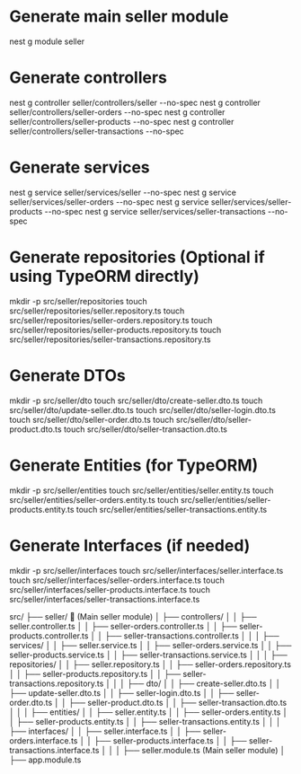 # Generate main seller module
nest g module seller

# Generate controllers
nest g controller seller/controllers/seller --no-spec
nest g controller seller/controllers/seller-orders --no-spec
nest g controller seller/controllers/seller-products --no-spec
nest g controller seller/controllers/seller-transactions --no-spec

# Generate services
nest g service seller/services/seller --no-spec
nest g service seller/services/seller-orders --no-spec
nest g service seller/services/seller-products --no-spec
nest g service seller/services/seller-transactions --no-spec

# Generate repositories (Optional if using TypeORM directly)
mkdir -p src/seller/repositories
touch src/seller/repositories/seller.repository.ts
touch src/seller/repositories/seller-orders.repository.ts
touch src/seller/repositories/seller-products.repository.ts
touch src/seller/repositories/seller-transactions.repository.ts

# Generate DTOs
mkdir -p src/seller/dto
touch src/seller/dto/create-seller.dto.ts
touch src/seller/dto/update-seller.dto.ts
touch src/seller/dto/seller-login.dto.ts
touch src/seller/dto/seller-order.dto.ts
touch src/seller/dto/seller-product.dto.ts
touch src/seller/dto/seller-transaction.dto.ts

# Generate Entities (for TypeORM)
mkdir -p src/seller/entities
touch src/seller/entities/seller.entity.ts
touch src/seller/entities/seller-orders.entity.ts
touch src/seller/entities/seller-products.entity.ts
touch src/seller/entities/seller-transactions.entity.ts

# Generate Interfaces (if needed)
mkdir -p src/seller/interfaces
touch src/seller/interfaces/seller.interface.ts
touch src/seller/interfaces/seller-orders.interface.ts
touch src/seller/interfaces/seller-products.interface.ts
touch src/seller/interfaces/seller-transactions.interface.ts


src/
 ├── seller/  📁 (Main seller module)
 │   ├── controllers/
 │   │   ├── seller.controller.ts
 │   │   ├── seller-orders.controller.ts
 │   │   ├── seller-products.controller.ts
 │   │   ├── seller-transactions.controller.ts
 │   │
 │   ├── services/
 │   │   ├── seller.service.ts
 │   │   ├── seller-orders.service.ts
 │   │   ├── seller-products.service.ts
 │   │   ├── seller-transactions.service.ts
 │   │
 │   ├── repositories/
 │   │   ├── seller.repository.ts
 │   │   ├── seller-orders.repository.ts
 │   │   ├── seller-products.repository.ts
 │   │   ├── seller-transactions.repository.ts
 │   │
 │   ├── dto/
 │   │   ├── create-seller.dto.ts
 │   │   ├── update-seller.dto.ts
 │   │   ├── seller-login.dto.ts
 │   │   ├── seller-order.dto.ts
 │   │   ├── seller-product.dto.ts
 │   │   ├── seller-transaction.dto.ts
 │   │
 │   ├── entities/
 │   │   ├── seller.entity.ts
 │   │   ├── seller-orders.entity.ts
 │   │   ├── seller-products.entity.ts
 │   │   ├── seller-transactions.entity.ts
 │   │
 │   ├── interfaces/
 │   │   ├── seller.interface.ts
 │   │   ├── seller-orders.interface.ts
 │   │   ├── seller-products.interface.ts
 │   │   ├── seller-transactions.interface.ts
 │   │
 │   ├── seller.module.ts (Main seller module)
 │
 ├── app.module.ts
